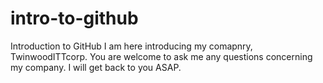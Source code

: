 # intro-to-github
Introduction to GitHub
I am here introducing my comapnry, TwinwoodITTcorp.
You are welcome to ask me any questions concerning my company.  I will get back to you ASAP.
